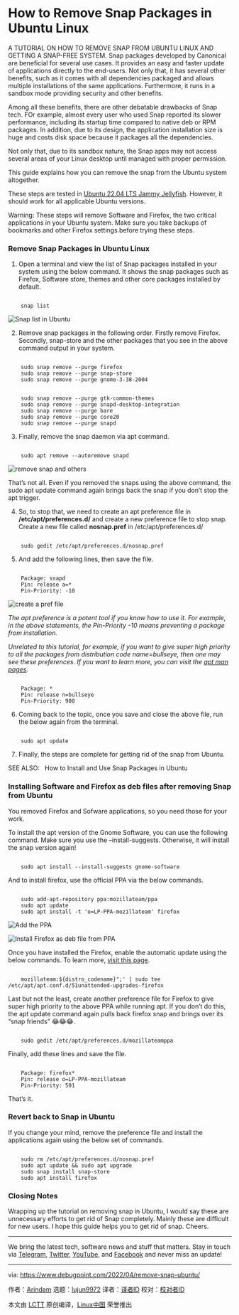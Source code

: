 [#]: subject: "How to Remove Snap Packages in Ubuntu Linux"
[#]: via: "https://www.debugpoint.com/2022/04/remove-snap-ubuntu/"
[#]: author: "Arindam https://www.debugpoint.com/author/admin1/"
[#]: collector: "lujun9972"
[#]: translator: " "
[#]: reviewer: " "
[#]: publisher: " "
[#]: url: " "

How to Remove Snap Packages in Ubuntu Linux
======
A TUTORIAL ON HOW TO REMOVE SNAP FROM UBUNTU LINUX AND GETTING A
SNAP-FREE SYSTEM.
Snap packages developed by Canonical are beneficial for several use cases. It provides an easy and faster update of applications directly to the end-users. Not only that, it has several other benefits, such as it comes with all dependencies packaged and allows multiple installations of the same applications. Furthermore, it runs in a sandbox mode providing security and other benefits.

Among all these benefits, there are other debatable drawbacks of Snap tech. FOr example, almost every user who used Snap reported its slower performance, including its startup time compared to native deb or RPM packages. In addition, due to its design, the application installation size is huge and costs disk space because it packages all the dependencies.

Not only that, due to its sandbox nature, the Snap apps may not access several areas of your Linux desktop until managed with proper permission.

This guide explains how you can remove the snap from the Ubuntu system altogether.

These steps are tested in [Ubuntu 22.04 LTS Jammy Jellyfish][1]. However, it should work for all applicable Ubuntu versions.

Warning: These steps will remove Software and Firefox, the two critical applications in your Ubuntu system. Make sure you take backups of bookmarks and other Firefox settings before trying these steps.

### Remove Snap Packages in Ubuntu Linux

  1. Open a terminal and view the list of Snap packages installed in your system using the below command. It shows the snap packages such as Firefox, Software store, themes and other core packages installed by default.



```

    snap list

```

![Snap list in Ubuntu][2]

  2. Remove snap packages in the following order. Firstly remove Firefox. Secondly, snap-store and the other packages that you see in the above command output in your system.



```

    sudo snap remove --purge firefox
    sudo snap remove --purge snap-store
    sudo snap remove --purge gnome-3-38-2004

```

```

    sudo snap remove --purge gtk-common-themes
    sudo snap remove --purge snapd-desktop-integration
    sudo snap remove --purge bare
    sudo snap remove --purge core20
    sudo snap remove --purge snapd

```

  3. Finally, remove the snap daemon via apt command.



```

    sudo apt remove --autoremove snapd

```

![remove snap and others][3]

That’s not all. Even if you removed the snaps using the above command, the sudo apt update command again brings back the snap if you don’t stop the apt trigger.

  4. So, to stop that, we need to create an apt preference file in **/etc/apt/preferences.d/** and create a new preference file to stop snap. Create a new file called **nosnap.pref** in /etc/apt/preferences.d/



```

    sudo gedit /etc/apt/preferences.d/nosnap.pref

```

  5. And add the following lines, then save the file.



```

    Package: snapd
    Pin: release a=*
    Pin-Priority: -10

```

![create a pref file][4]

_The apt preference is a potent tool if you know how to use it. For example, in the above statements, the Pin-Priority -10 means preventing a package from installation._

_Unrelated to this tutorial, for example, if you want to give super high priority to all the packages from distribution code name=bullseye, then one may see these preferences. If you want to learn more, you can visit the [apt man pages][5]._

```

    Package: *
    Pin: release n=bullseye
    Pin-Priority: 900

```

  6. Coming back to the topic, once you save and close the above file, run the below again from the terminal.



```

    sudo apt update

```

  7. Finally, the steps are complete for getting rid of the snap from Ubuntu.



[][6]

SEE ALSO:   How to Install and Use Snap Packages in Ubuntu

### Installing Software and Firefox as deb files after removing Snap from Ubuntu

You removed Firefox and Sofware applications, so you need those for your work.

To install the apt version of the Gnome Software, you can use the following command. Make sure you use the –install-suggests. Otherwise, it will install the snap version again!

```

    sudo apt install --install-suggests gnome-software

```

And to install firefox, use the official PPA via the below commands.

```

    sudo add-apt-repository ppa:mozillateam/ppa
    sudo apt update
    sudo apt install -t 'o=LP-PPA-mozillateam' firefox

```

![Add the PPA][7]

![Install Firefox as deb file from PPA][8]

Once you have installed the Firefox, enable the automatic update using the below commands. To learn more, [visit thi][9][s page][9].

```

    mozillateam:${distro_codename}";' | sudo tee /etc/apt/apt.conf.d/51unattended-upgrades-firefox

```

Last but not the least, create another preference file for Firefox to give super high priority to the above PPA while running apt. If you don’t do this, the apt update command again pulls back firefox snap and brings over its “snap friends” 😂😂😂.

```

    sudo gedit /etc/apt/preferences.d/mozillateamppa

```

Finally, add these lines and save the file.

```

    Package: firefox*
    Pin: release o=LP-PPA-mozillateam
    Pin-Priority: 501

```

That’s it.

### Revert back to Snap in Ubuntu

If you change your mind, remove the preference file and install the applications again using the below set of commands.

```

    sudo rm /etc/apt/preferences.d/nosnap.pref
    sudo apt update && sudo apt upgrade
    sudo snap install snap-store
    sudo apt install firefox

```

### Closing Notes

Wrapping up the tutorial on removing snap in Ubuntu, I would say these are unnecessary efforts to get rid of Snap completely. Mainly these are difficult for new users. I hope this guide helps you to get rid of snap. Cheers.

* * *

We bring the latest tech, software news and stuff that matters. Stay in touch via [Telegram][10], [Twitter][11], [YouTube][12], and [Facebook][13] and never miss an update!

--------------------------------------------------------------------------------

via: https://www.debugpoint.com/2022/04/remove-snap-ubuntu/

作者：[Arindam][a]
选题：[lujun9972][b]
译者：[译者ID](https://github.com/译者ID)
校对：[校对者ID](https://github.com/校对者ID)

本文由 [LCTT](https://github.com/LCTT/TranslateProject) 原创编译，[Linux中国](https://linux.cn/) 荣誉推出

[a]: https://www.debugpoint.com/author/admin1/
[b]: https://github.com/lujun9972
[1]: https://www.debugpoint.com/2022/01/ubuntu-22-04-lts/
[2]: https://www.debugpoint.com/wp-content/uploads/2022/04/Snap-list-in-Ubuntu.jpg
[3]: https://www.debugpoint.com/wp-content/uploads/2022/04/remove-snap-and-others-1024x544.jpg
[4]: https://www.debugpoint.com/wp-content/uploads/2022/04/create-a-pref-file.jpg
[5]: https://manpages.ubuntu.com/manpages/focal/man5/apt_preferences.5.html
[6]: https://www.debugpoint.com/2016/07/how-to-install-and-use-snap-packages-in-ubuntu/
[7]: https://www.debugpoint.com/wp-content/uploads/2022/04/Add-the-PPA-1024x550.jpg
[8]: https://www.debugpoint.com/wp-content/uploads/2022/04/Install-Firefox-as-deb-file-from-PPA-1024x548.jpg
[9]: https://www.debugpoint.com/2021/09/remove-firefox-snap-ubuntu/
[10]: https://t.me/debugpoint
[11]: https://twitter.com/DebugPoint
[12]: https://www.youtube.com/c/debugpoint?sub_confirmation=1
[13]: https://facebook.com/DebugPoint
